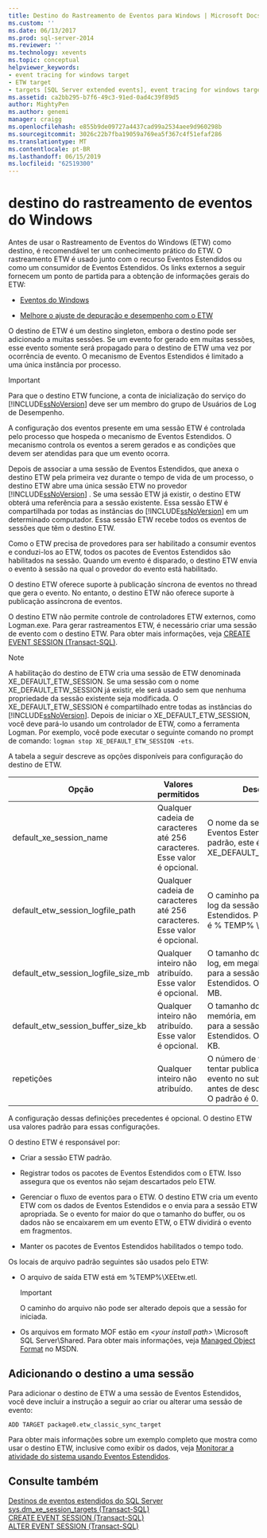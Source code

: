 ```yaml
---
title: Destino do Rastreamento de Eventos para Windows | Microsoft Docs
ms.custom: ''
ms.date: 06/13/2017
ms.prod: sql-server-2014
ms.reviewer: ''
ms.technology: xevents
ms.topic: conceptual
helpviewer_keywords:
- event tracing for windows target
- ETW target
- targets [SQL Server extended events], event tracing for windows target
ms.assetid: ca2bb295-b7f6-49c3-91ed-0ad4c39f89d5
author: MightyPen
ms.author: genemi
manager: craigg
ms.openlocfilehash: e855b9de09727a4437cad99a2534aee9d960298b
ms.sourcegitcommit: 3026c22b7fba19059a769ea5f367c4f51efaf286
ms.translationtype: MT
ms.contentlocale: pt-BR
ms.lasthandoff: 06/15/2019
ms.locfileid: "62519300"
---
```

# <a name="event-tracing-for-windows-target"></a>destino do rastreamento de eventos do Windows
  Antes de usar o Rastreamento de Eventos do Windows (ETW) como destino, é recomendável ter um conhecimento prático do ETW. O rastreamento ETW é usado junto com o recurso Eventos Estendidos ou como um consumidor de Eventos Estendidos. Os links externos a seguir fornecem um ponto de partida para a obtenção de informações gerais do ETW:  
  
-   [Eventos do Windows](https://go.microsoft.com/fwlink/?LinkId=92380)  
  
-   [Melhore o ajuste de depuração e desempenho com o ETW](https://go.microsoft.com/fwlink/?LinkId=92381)  
  
 O destino de ETW é um destino singleton, embora o destino pode ser adicionado a muitas sessões. Se um evento for gerado em muitas sessões, esse evento somente será propagado para o destino de ETW uma vez por ocorrência de evento. O mecanismo de Eventos Estendidos é limitado a uma única instância por processo.  
  
> [!IMPORTANT]  
>  Para que o destino ETW funcione, a conta de inicialização do serviço do [!INCLUDE[ssNoVersion](../../includes/ssnoversion-md.md)] deve ser um membro do grupo de Usuários de Log de Desempenho.  
  
 A configuração dos eventos presente em uma sessão ETW é controlada pelo processo que hospeda o mecanismo de Eventos Estendidos. O mecanismo controla os eventos a serem gerados e as condições que devem ser atendidas para que um evento ocorra.  
  
 Depois de associar a uma sessão de Eventos Estendidos, que anexa o destino ETW pela primeira vez durante o tempo de vida de um processo, o destino ETW abre uma única sessão ETW no provedor [!INCLUDE[ssNoVersion](../../includes/ssnoversion-md.md)] . Se uma sessão ETW já existir, o destino ETW obterá uma referência para a sessão existente. Essa sessão ETW é compartilhada por todas as instâncias do [!INCLUDE[ssNoVersion](../../includes/ssnoversion-md.md)] em um determinado computador. Essa sessão ETW recebe todos os eventos de sessões que têm o destino ETW.  
  
 Como o ETW precisa de provedores para ser habilitado a consumir eventos e conduzi-los ao ETW, todos os pacotes de Eventos Estendidos são habilitados na sessão. Quando um evento é disparado, o destino ETW envia o evento à sessão na qual o provedor do evento está habilitado.  
  
 O destino ETW oferece suporte à publicação síncrona de eventos no thread que gera o evento. No entanto, o destino ETW não oferece suporte à publicação assíncrona de eventos.  
  
 O destino ETW não permite controle de controladores ETW externos, como Logman.exe. Para gerar rastreamentos ETW, é necessário criar uma sessão de evento com o destino ETW. Para obter mais informações, veja [CREATE EVENT SESSION &#40;Transact-SQL&#41;](/sql/t-sql/statements/create-event-session-transact-sql).  
  
> [!NOTE]  
>  A habilitação do destino de ETW cria uma sessão de ETW denominada XE_DEFAULT_ETW_SESSION. Se uma sessão com o nome XE_DEFAULT_ETW_SESSION já existir, ele será usado sem que nenhuma propriedade da sessão existente seja modificada. O XE_DEFAULT_ETW_SESSION é compartilhado entre todas as instâncias do [!INCLUDE[ssNoVersion](../../includes/ssnoversion-md.md)]. Depois de iniciar o XE_DEFAULT_ETW_SESSION, você deve pará-lo usando um controlador de ETW, como a ferramenta Logman. Por exemplo, você pode executar o seguinte comando no prompt de comando: `logman stop XE_DEFAULT_ETW_SESSION -ets`.  
  
 A tabela a seguir descreve as opções disponíveis para configuração do destino de ETW.  
  
|Opção|Valores permitidos|Descrição|  
|------------|--------------------|-----------------|  
|default_xe_session_name|Qualquer cadeia de caracteres até 256 caracteres. Esse valor é opcional.|O nome da sessão de Eventos Estendidos. Por padrão, este é XE_DEFAULT_ETW_SESSION.|  
|default_etw_session_logfile_path|Qualquer cadeia de caracteres até 256 caracteres. Esse valor é opcional.|O caminho para o arquivo de log da sessão de Eventos Estendidos. Por padrão, esse é % TEMP% \ XEEtw.etl.|  
|default_etw_session_logfile_size_mb|Qualquer inteiro não atribuído. Esse valor é opcional.|O tamanho do arquivo de log, em megabytes (MB), para a sessão de Eventos Estendidos. O padrão é 20 MB.|  
|default_etw_session_buffer_size_kb|Qualquer inteiro não atribuído. Esse valor é opcional.|O tamanho do buffer na memória, em kilobytes (KB), para a sessão de Eventos Estendidos. O padrão é 128 KB.|  
|repetições|Qualquer inteiro não atribuído.|O número de vezes para tentar publicar novamente o evento no subsistema ETW antes de descartar o evento. O padrão é 0.|  
  
 A configuração dessas definições precedentes é opcional. O destino ETW usa valores padrão para essas configurações.  
  
 O destino ETW é responsável por:  
  
-   Criar a sessão ETW padrão.  
  
-   Registrar todos os pacotes de Eventos Estendidos com o ETW. Isso assegura que os eventos não sejam descartados pelo ETW.  
  
-   Gerenciar o fluxo de eventos para o ETW. O destino ETW cria um evento ETW com os dados de Eventos Estendidos e o envia para a sessão ETW apropriada. Se o evento for maior do que o tamanho do buffer, ou os dados não se encaixarem em um evento ETW, o ETW dividirá o evento em fragmentos.  
  
-   Manter os pacotes de Eventos Estendidos habilitados o tempo todo.  
  
 Os locais de arquivo padrão seguintes são usados pelo ETW:  
  
-   O arquivo de saída ETW está em %TEMP%\XEEtw.etl.  
  
    > [!IMPORTANT]  
    >  O caminho do arquivo não pode ser alterado depois que a sessão for iniciada.  
  
-   Os arquivos em formato MOF estão em *\<your install path>* \Microsoft SQL Server\Shared. Para obter mais informações, veja [Managed Object Format](https://go.microsoft.com/fwlink/?LinkId=92851) no MSDN.  
  
## <a name="adding-the-target-to-a-session"></a>Adicionando o destino a uma sessão  
 Para adicionar o destino de ETW a uma sessão de Eventos Estendidos, você deve incluir a instrução a seguir ao criar ou alterar uma sessão de evento:  
  
```  
ADD TARGET package0.etw_classic_sync_target  
```  
  
 Para obter mais informações sobre um exemplo completo que mostra como usar o destino ETW, inclusive como exibir os dados, veja [Monitorar a atividade do sistema usando Eventos Estendidos](monitor-system-activity-using-extended-events.md).  
  
## <a name="see-also"></a>Consulte também  
 [Destinos de eventos estendidos do SQL Server](../../database-engine/sql-server-extended-events-targets.md)   
 [sys.dm_xe_session_targets &#40;Transact-SQL&#41;](/sql/relational-databases/system-dynamic-management-views/sys-dm-xe-session-targets-transact-sql)   
 [CREATE EVENT SESSION &#40;Transact-SQL&#41;](/sql/t-sql/statements/create-event-session-transact-sql)   
 [ALTER EVENT SESSION &#40;Transact-SQL&#41;](/sql/t-sql/statements/alter-event-session-transact-sql)  
  
  
